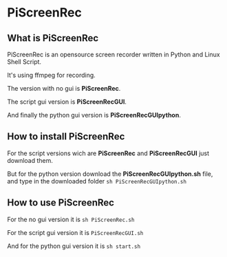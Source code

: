 # PiScreenRec
## What is PiScreenRec
PiScreenRec is an opensource screen recorder written in Python and Linux Shell Script.

It's using ffmpeg for recording.

The version with no gui is **PiScreenRec**.

The script gui version is **PiScreenRecGUI**.

And finally the python gui version is **PiScreenRecGUIpython**.


## How to install PiScreenRec
For the script versions wich are **PiScreenRec** and **PiScreenRecGUI** just download them.

But for the python version download the **PiScreenRecGUIpython.sh** file, and type in the downloaded folder `sh PiScreenRecGUIpython.sh`


## How to use PiScreenRec
For the no gui version it is `sh PiScreenRec.sh`

For the script gui version it is `PiScreenRecGUI.sh`

And for the python gui version it is `sh start.sh`
